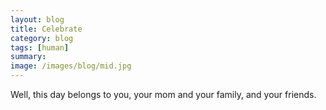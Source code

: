 ```yaml
---
layout: blog
title: Celebrate
category: blog
tags: [human]  
summary: 
image: /images/blog/mid.jpg
---
```


Well, this day belongs to you, your mom and your family, and your friends.